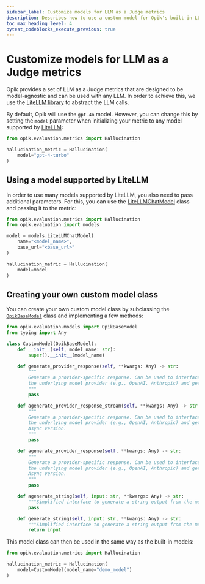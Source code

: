 ```yaml
---
sidebar_label: Customize models for LLM as a Judge metrics
description: Describes how to use a custom model for Opik's built-in LLM as a Judge metrics
toc_max_heading_level: 4
pytest_codeblocks_execute_previous: true
---
```


# Customize models for LLM as a Judge metrics

Opik provides a set of LLM as a Judge metrics that are designed to be model-agnostic and can be used with any LLM. In order to achieve this, we use the [LiteLLM library](https://github.com/BerriAI/litellm) to abstract the LLM calls.

By default, Opik will use the `gpt-4o` model. However, you can change this by setting the `model` parameter when initializing your metric to any model supported by [LiteLLM](https://docs.litellm.ai/docs/providers):

```python
from opik.evaluation.metrics import Hallucination

hallucination_metric = Hallucination(
    model="gpt-4-turbo"
)
```

## Using a model supported by LiteLLM

In order to use many models supported by LiteLLM, you also need to pass additional parameters. For this, you can use the [LiteLLMChatModel](https://www.comet.com/docs/opik/python-sdk-reference/Objects/LiteLLMChatModel.html) class and passing it to the metric:

```python
from opik.evaluation.metrics import Hallucination
from opik.evaluation import models

model = models.LiteLLMChatModel(
    name="<model_name>",
    base_url="<base_url>"
)

hallucination_metric = Hallucination(
    model=model
)
```

## Creating your own custom model class

You can create your own custom model class by subclassing the [`OpikBaseModel`](https://www.comet.com/docs/opik/python-sdk-reference//Objects/OpikBaseModel.html) class and implementing a few methods:

```python
from opik.evaluation.models import OpikBaseModel
from typing import Any

class CustomModel(OpikBaseModel):
    def __init__(self, model_name: str):
        super().__init__(model_name)

    def generate_provider_response(self, **kwargs: Any) -> str:
        """
        Generate a provider-specific response. Can be used to interface with
        the underlying model provider (e.g., OpenAI, Anthropic) and get raw output.
        """
        pass

    def agenerate_provider_response_stream(self, **kwargs: Any) -> str:
        """
        Generate a provider-specific response. Can be used to interface with
        the underlying model provider (e.g., OpenAI, Anthropic) and get raw output.
        Async version.
        """
        pass

    def agenerate_provider_response(self, **kwargs: Any) -> str:
        """
        Generate a provider-specific response. Can be used to interface with
        the underlying model provider (e.g., OpenAI, Anthropic) and get raw output.
        Async version.
        """
        pass

    def agenerate_string(self, input: str, **kwargs: Any) -> str:
        """Simplified interface to generate a string output from the model. Async version."""
        pass

    def generate_string(self, input: str, **kwargs: Any) -> str:
        """Simplified interface to generate a string output from the model."""
        return input
```

This model class can then be used in the same way as the built-in models:

```python
from opik.evaluation.metrics import Hallucination

hallucination_metric = Hallucination(
    model=CustomModel(model_name="demo_model")
)
```
